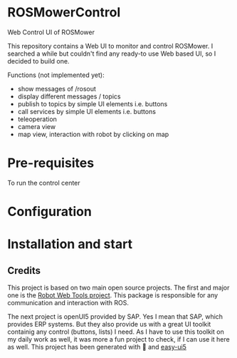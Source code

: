 # ROSMowerControl

Web Control UI of ROSMower

This repository contains a Web UI to monitor and control ROSMower. I searched a while but couldn't find any ready-to use Web based UI, so I decided to build one.

Functions (not implemented yet):
- show messages of /rosout
- display different messages / topics
- publish to topics by simple UI elements i.e. buttons
- call services by simple UI elements i.e. buttons
- teleoperation
- camera view
- map view, interaction with robot by clicking on map

# Pre-requisites
To run the control center

# Configuration

# Installation and start

## Credits
This project is based on two main open source projects. The first and major one is the [Robot Web Tools project](http://robotwebtools.org/). This package is responsible for any communication and interaction with ROS.

The next project is openUI5 provided by SAP. Yes I mean that SAP, which provides ERP systems. But they also provide us with a great UI toolkit containig any control (buttons, lists) I need. As I have to use this toolkit on my daily work as well, it was more a fun project to check, if I can use it here as well.
This project has been generated with 💙 and [easy-ui5](https://github.com/SAP)
